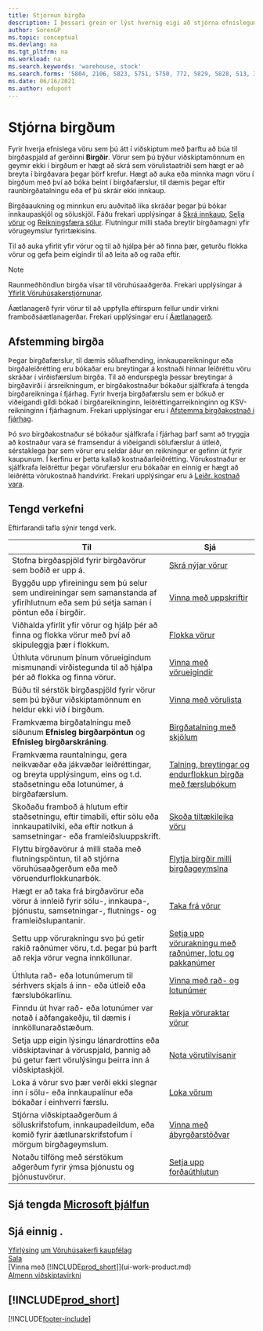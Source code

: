 ```yaml
---
title: Stjórnun birgða
description: Í þessari grein er lýst hvernig eigi að stjórna efnislegum vörum þú verslar með með því að búa til birgðavöruspjald.
author: SorenGP
ms.topic: conceptual
ms.devlang: na
ms.tgt_pltfrm: na
ms.workload: na
ms.search.keywords: 'warehouse, stock'
ms.search.forms: '5804, 2106, 5823, 5751, 5750, 772, 5829, 5828, 513, 304, 40, 38, 167, 117, 5827, 9223, 158, 354, 9152, 286, 5754, 5402, 209, 297, 298, 99000782'
ms.date: 06/16/2021
ms.author: edupont
---
```


# Stjórna birgðum

Fyrir hverja efnislega vöru sem þú átt í viðskiptum með þarftu að búa til birgðaspjald af gerðinni **Birgðir**. Vörur sem þú býður viðskiptamönnum en geymir ekki í birgðum er hægt að skrá sem vörulistaatriði sem hægt er að breyta í birgðavara þegar þörf krefur. Hægt að auka eða minnka magn vöru í birgðum með því að bóka beint í birgðafærslur, til dæmis þegar eftir raunbirgðatalningu eða ef þú skráir ekki innkaup.

Birgðaaukning og minnkun eru auðvitað líka skráðar þegar þú bókar innkaupaskjöl og söluskjöl. Fáðu frekari upplýsingar á [Skrá innkaup](purchasing-how-record-purchases.md), [Selja vörur](sales-how-sell-products.md) og [Reikningsfæra sölur](sales-how-invoice-sales.md). Flutningur milli staða breytir birgðamagni yfir vörugeymslur fyrirtækisins.

Til að auka yfirlit yfir vörur og til að hjálpa þér að finna þær, geturðu flokka vörur og gefa þeim eigindir til að leita að og raða eftir.

> [!NOTE]
> Raunmeðhöndlun birgða vísar til vöruhúsaaðgerða. Frekari upplýsingar á  [Yfirlit Vöruhúsakerstjórnunar](design-details-warehouse-management.md).

Áætlanagerð fyrir vörur til að uppfylla eftirspurn fellur undir virkni framboðsáætlanagerðar. Frekari upplýsingar eru í [Áætlanagerð](production-planning.md).  

## Afstemming birgða

Þegar birgðafærslur, til dæmis söluafhending, innkaupareikningur eða birgðaleiðrétting eru bókaðar eru breytingar á kostnaði hinnar leiðréttu vöru skráðar í virðisfærslum birgða. Til að endurspegla þessar breytingar á birgðavirði í ársreikningum, er birgðakostnaður bókaður sjálfkrafa á tengda birgðareikninga í fjárhag. Fyrir hverja birgðafærslu sem er bókuð er viðeigandi gildi bókað í birgðareikninginn, leiðréttingarreikninginn og KSV-reikninginn í fjárhagnum. Frekari upplýsingar eru í [Afstemma birgðakostnað í fjárhag](finance-how-to-post-inventory-costs-to-the-general-ledger.md).

Þó svo birgðakostnaður sé bókaður sjálfkrafa í fjárhag þarf samt að tryggja að kostnaður vara sé framsendur á viðeigandi sölufærslur á útleið, sérstaklega þar sem vörur eru seldar áður en reikningur er gefinn út fyrir kaupunum. Í kerfinu er þetta kallað kostnaðarleiðrétting. Vörukostnaður er sjálfkrafa leiðréttur þegar vörufærslur eru bókaðar en einnig er hægt að leiðrétta vörukostnað handvirkt. Frekari upplýsingar eru á [Leiðr. kostnað vara](inventory-how-adjust-item-costs.md).  

## Tengd verkefni

Eftirfarandi tafla sýnir tengd verk.

|Til |Sjá |
|---|----|
|Stofna birgðaspjöld fyrir birgðavörur sem boðið er upp á.|[Skrá nýjar vörur](inventory-how-register-new-items.md)|
|Byggðu upp yfireiningu sem þú selur sem undireiningar sem samanstanda af yfiríhlutnum eða sem þú setja saman í pöntun eða í birgðir.|[Vinna með uppskriftir](inventory-how-work-BOMs.md)|
|Viðhalda yfirlit yfir vörur og hjálp þér að finna og flokka vörur með því að skipuleggja þær í flokkum.|[Flokka vörur](inventory-how-categorize-items.md)|
|Úthluta vörunum þínum vörueigindum mismunandi virðistegunda til að hjálpa þér að flokka og finna vörur.|[Vinna með vörueigindir](inventory-how-work-item-attributes.md)|
|Búðu til sérstök birgðaspjöld fyrir vörur sem þú býður viðskiptamönnum en heldur ekki við í birgðum.|[Vinna með vörulista](inventory-how-work-nonstock-items.md)|
|Framkvæma birgðatalningu með síðunum **Efnisleg birgðarpöntun** og **Efnisleg birgðarskráning**.|[Birgðatalning með skjölum](inventory-how-count-inventory-with-documents.md)|
|Framkvæma rauntalningu, gera neikvæðar eða jákvæðar leiðréttingar, og breyta upplýsingum, eins og t.d. staðsetningu eða lotunúmer, á birgðafærslum.|[Talning, breytingar og endurflokkun birgða með færslubókum](inventory-how-count-adjust-reclassify.md)|
|Skoðaðu framboð á hlutum eftir staðsetningu, eftir tímabili, eftir sölu eða innkaupatilviki, eða eftir notkun á samsetningar- eða framleiðsluuppskrift.|[Skoða tiltækileika vöru](inventory-how-availability-overview.md)|
|Flyttu birgðavörur á milli staða með flutningspöntun, til að stjórna vöruhúsaaðgerðum eða með vöruendurflokkunarbók.|[Flytja birgðir milli birgðageymslna](inventory-how-transfer-between-locations.md)|
|Hægt er að taka frá birgðavörur eða vörur á innleið fyrir sölu-, innkaupa-, þjónustu, samsetningar-, flutnings- og framleiðslupantanir.|[Taka frá vörur](inventory-how-to-reserve-items.md)|
|Settu upp vörurakningu svo þú getir rakið raðnúmer vöru, t.d. þegar þú þarft að rekja vörur vegna innköllunar.|[Setja upp vörurakningu með raðnúmer, lotu og pakkanúmer](inventory-how-setup-item-tracking.md)|
|Úthluta rað- eða lotunúmerum til sérhvers skjals á inn- eða útleið eða færslubókarlínu.|[Vinna með rað- og lotunúmer](inventory-how-work-item-tracking.md)|
|Finndu út hvar rað- eða lotunúmer var notað í aðfangakeðju, til dæmis í innköllunaraðstæðum.|[Rekja vöruraktar vörur](inventory-how-to-trace-item-tracked-items.md)|
|Setja upp eigin lýsingu lánardrottins eða viðskiptavinar á vöruspjald, þannig að þú getur fært vörulýsingu þeirra inn á viðskiptaskjöl.|[Nota vörutilvísanir](inventory-how-use-item-cross-refs.md)|
|Loka á vörur svo þær verði ekki slegnar inn í sölu- eða innkaupalínur eða bókaðar í einhverri færslu.|[Loka vörum](inventory-how-block-items.md)|
|Stjórna viðskiptaaðgerðum á söluskrifstofum, innkaupadeildum, eða komið fyrir áætlunarskrifstofum í mörgum birgðageymslum.|[Vinna með ábyrgðarstöðvar](inventory-responsibility-centers.md)|
|Notaðu tilföng með sérstökum aðgerðum fyrir ýmsa þjónustu og þjónustuvörur.|[Setja upp forðaúthlutun](service-how-setup-resource-allocation.md)|

## Sjá tengda [Microsoft þjálfun](/training/paths/get-started-inventory-management/)

## Sjá einnig .

[Yfirlýsing](design-details-warehouse-management.md)
[um Vöruhúsakerfi kaupfélag](purchasing-manage-purchasing.md)  
[Sala](sales-manage-sales.md)  
[Vinna með [!INCLUDE[prod_short](includes/prod_short.md)]](ui-work-product.md)  
[Almenn viðskiptavirkni](ui-across-business-areas.md)  

## [!INCLUDE[prod_short](includes/free_trial_md.md)]  

[!INCLUDE[footer-include](includes/footer-banner.md)]
